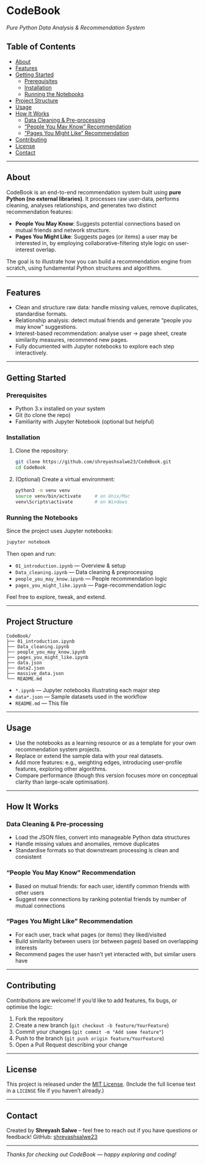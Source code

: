 # CodeBook  
*Pure Python Data Analysis & Recommendation System*

## Table of Contents  
- [About](#about)  
- [Features](#features)  
- [Getting Started](#getting-started)  
  - [Prerequisites](#prerequisites)  
  - [Installation](#installation)  
  - [Running the Notebooks](#running-the-notebooks)  
- [Project Structure](#project-structure)  
- [Usage](#usage)  
- [How It Works](#how-it-works)  
  - [Data Cleaning & Pre-processing](#data-cleaning--pre-processing)  
  - [“People You May Know” Recommendation](#people-you-may-know-recommendation)  
  - [“Pages You Might Like” Recommendation](#pages-you-might-like-recommendation)  
- [Contributing](#contributing)  
- [License](#license)  
- [Contact](#contact)

---

## About  
CodeBook is an end-to-end recommendation system built using **pure Python (no external libraries)**. It processes raw user-data, performs cleaning, analyses relationships, and generates two distinct recommendation features:

- **People You May Know**: Suggests potential connections based on mutual friends and network structure.  
- **Pages You Might Like**: Suggests pages (or items) a user may be interested in, by employing collaborative-filtering style logic on user-interest overlap.

The goal is to illustrate how you can build a recommendation engine from scratch, using fundamental Python structures and algorithms.

---

## Features  
- Clean and structure raw data: handle missing values, remove duplicates, standardise formats.  
- Relationship analysis: detect mutual friends and generate “people you may know” suggestions.  
- Interest-based recommendation: analyse user → page sheet, create similarity measures, recommend new pages.  
- Fully documented with Jupyter notebooks to explore each step interactively.

---

## Getting Started

### Prerequisites  
- Python 3.x installed on your system  
- Git (to clone the repo)  
- Familiarity with Jupyter Notebook (optional but helpful)

### Installation  
1. Clone the repository:  
   ```bash
   git clone https://github.com/shreyashsalwe23/CodeBook.git
   cd CodeBook

   ```

2. (Optional) Create a virtual environment:

   ```bash
   python3 -m venv venv
   source venv/bin/activate     # on Unix/Mac  
   venv\Scripts\activate        # on Windows  
   ```

### Running the Notebooks

Since the project uses Jupyter notebooks:

```bash
jupyter notebook
```

Then open and run:

* `01_introduction.ipynb` — Overview & setup
* `Data_cleaning.ipynb` — Data cleaning & preprocessing
* `people_you_may_know.ipynb` — People recommendation logic
* `pages_you_might_like.ipynb` — Page-recommendation logic

Feel free to explore, tweak, and extend.

---

## Project Structure

```
CodeBook/
├── 01_introduction.ipynb
├── Data_cleaning.ipynb
├── people_you_may_know.ipynb
├── pages_you_might_like.ipynb
├── data.json
├── data2.json
├── massive_data.json
└── README.md
```

* `*.ipynb` — Jupyter notebooks illustrating each major step
* `data*.json` — Sample datasets used in the workflow
* `README.md` — This file

---

## Usage

* Use the notebooks as a learning resource or as a template for your own recommendation system projects.
* Replace or extend the sample data with your real datasets.
* Add more features: e.g., weighting edges, introducing user-profile features, exploring other algorithms.
* Compare performance (though this version focuses more on conceptual clarity than large-scale optimisation).

---

## How It Works

### Data Cleaning & Pre-processing

* Load the JSON files, convert into manageable Python data structures
* Handle missing values and anomalies, remove duplicates
* Standardise formats so that downstream processing is clean and consistent

### “People You May Know” Recommendation

* Based on mutual friends: for each user, identify common friends with other users
* Suggest new connections by ranking potential friends by number of mutual connections

### “Pages You Might Like” Recommendation

* For each user, track what pages (or items) they liked/visited
* Build similarity between users (or between pages) based on overlapping interests
* Recommend pages the user hasn’t yet interacted with, but similar users have

---

## Contributing

Contributions are welcome! If you’d like to add features, fix bugs, or optimise the logic:

1. Fork the repository
2. Create a new branch (`git checkout -b feature/YourFeature`)
3. Commit your changes (`git commit -m "Add some feature"`)
4. Push to the branch (`git push origin feature/YourFeature`)
5. Open a Pull Request describing your change

---

## License

This project is released under the [MIT License](LICENSE).
(Include the full license text in a `LICENSE` file if you haven’t already.)

---

## Contact

Created by **Shreyash Salwe** – feel free to reach out if you have questions or feedback!
GitHub: [shreyashsalwe23](https://github.com/shreyashsalwe23)

---

*Thanks for checking out CodeBook — happy exploring and coding!*

```

